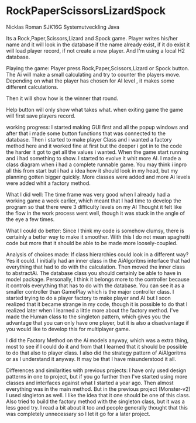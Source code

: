 # RockPaperScissorsLizardSpock
Nicklas Roman SJK16G Systemutveckling Java

Its a Rock,Paper,Scissors,Lizard and Spock game. Player writes his/her name and it will look in the database if the name already exist, if it do exist it will load player record, if not create a new player. And I'm using a local H2 database.    

Playing the game:
Player press Rock,Paper,Scissors,Lizard or Spock button. The Ai will make a small calculating and try to counter the players move. 
Depending on what the player has chosen for AI level , it makes some different calculations.

Then it will show how is the winner that round.

Help button will only show what takes what.
when exiting game the game will first save players record.

working progress:
I started making GUI first and all the popup windows and after that i made some button functions that was connected to the database.
Then i started to make player Class and i wanted a factory method here and it worked fine at first but the deeper i got in to the code the harder it got to get all the values i wanted. 
When the game start running and i had something to show. I started to evolve it whit more AI.
I made a class diagram when i had a complete runnable game.
You may think i inpro all this from start but i had a idea how it should look in my head, but my planning gotten bigger quickly. More classes were added and more Ai levels were added whit a factory method.

What I did well:
The time frame was very good when I already had a working game a week earlier, which meant that I had time to develop the program so that there were 3 difficulty levels on my AI
Thought it felt like the flow in the work process went well, though it was stuck in the angle of the eye a few times.

What I could do better:
Since I think my code is somehow clumsy, there is certainly a better way to make it smoother. With this I do not mean spaghetti code but more that it should be able to be made more loosely-coupled.

Analysis of choices made:
If class hierarchies could look in a different way? Yes it could. 
I initially had an inner class in the AiAlgoritms interface that had everything that had to do with the calculation. Then moved the inner class to abstractAi.
The database class you should certainly be able to have in model package. Personally, I think it belongs more to the controller because it controls everything that has to do with the database. You can see it as a smaller controller than GamePlay which is the major controller class.
I started trying to do a player factory to make player and AI but I soon realized that it became strange in my code, though it is possible to do that I realized later when I learned a little more about the factory method.
I've made the Human class to the singleton pattern, which gives you the advantage that you can only have one player, but it is also a disadvantage if you would like to develop this for multiplayer game.

I did the Factory Method on the Ai models anyway, which was a extra thing, most to see if I could do it and from that I learned that it should be possible to do that also to player class.
I also did the strategy pattern of AiAlgoritms or as I understand it anyway. It may be that I have misunderstood it all.

Differences and similarities with previous projects:
I have only used design patterns in one to project, but if you go further then I've started using more classes and interfaces against what I started a year ago. Then almost everything was in the main method.
But in the previous project (Monster-v2) I used singleton as well. I like the idea that it one should be one of this class.
Also tried to build the factory method with the singleton class, but it was a less good try. I read a bit about it too and people generally thought that this was completely unnecessary so I let it go for a later project.